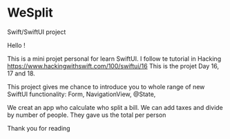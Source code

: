 # WeSplit
Swift/SwiftUI project


Hello !

This is a mini projet personal for learn SwiftUI. I follow te tutorial in Hacking https://www.hackingwithswift.com/100/swiftui/16
This is the projet Day 16, 17 and 18.

This project gives me chance to introduce you to whole range of new SwiftUI functionality:
 Form, NavigationView, @State,

We creat an app who calculate who split a bill. We can add taxes and divide by number of people. They gave us the total per person

Thank you for reading

